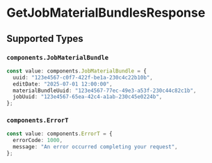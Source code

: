 # GetJobMaterialBundlesResponse


## Supported Types

### `components.JobMaterialBundle`

```typescript
const value: components.JobMaterialBundle = {
  uuid: "123e4567-c0f7-422f-be1a-230c4c22b10b",
  editDate: "2025-07-01 12:00:00",
  materialBundleUuid: "123e4567-77ec-49e3-a53f-230c44c82c1b",
  jobUuid: "123e4567-65ea-42c4-a1ab-230c45e0224b",
};
```

### `components.ErrorT`

```typescript
const value: components.ErrorT = {
  errorCode: 1000,
  message: "An error occurred completing your request",
};
```

